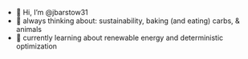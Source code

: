 - 👋 Hi, I’m @jbarstow31
- 👀 always thinking about: sustainability, baking (and eating) carbs, & animals
- 🌱 currently learning about renewable energy and deterministic optimization

<!---
jbarstow31/jbarstow31 is a ✨ special ✨ repository because its `README.md` (this file) appears on your GitHub profile.
You can click the Preview link to take a look at your changes.
--->
